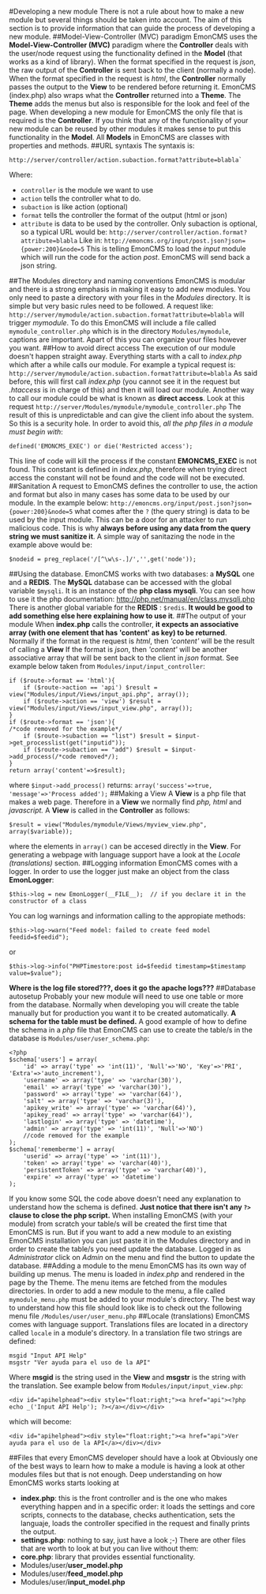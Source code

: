 #Developing a new module
There is not a rule about how to make a new module but several things should be taken into account. The aim of this section is to provide information that can guide the process of developing a new module.
##Model-View-Controller (MVC) paradigm
EmonCMS uses the **Model-View-Controller (MVC)** paradigm where the **Controller** deals with the user/node request using the functionality defined in the **Model** (that works as a kind of library). 
When the format specified in the request is *json*, the raw output of the **Controller** is sent back to the client (normally a node).
When the format specified in the request is *html*, the **Controller** normally passes the output to the **View** to be rendered before returning it. EmonCMS (index.php) also wraps what the **Controller** returned into a **Theme**. The **Theme** adds the menus but also is responsible for the look and feel of the page.
When developing a new module for EmonCMS the only file that is required is the **Controller**. 
If you think that any of the functionality of your new module can be reused by other modules it makes sense to put this functionality in the **Model**. All **Models** in EmonCMS are classes with properties and methods.
##URL syntaxis
The syntaxis is:
```
http://server/controller/action.subaction.format?attribute=blabla`
```
Where:
- `controller` is the module we want to use
- `action` tells the controller what to do.
- `subaction` is like action (optional)
- `format` tells the controller the format of the output (html or json)
- `attribute` is data to be used by the controller.
Only subaction is optional, so a typical URL would be:
`http://server/controller/action.format?attribute=blabla`
Like in:
`http://emoncms.org/input/post.json?json={power:200}&node=5`
This is telling EmonCMS to load the *input* module which will run the code for the action *post*. EmonCMS will send back a json string.

##The Modules directory and naming conventions
EmonCMS is modular and there is a strong emphasis in making it easy to add new modules. You only need to paste a directory with your files in the *Modules* directory. It is simple but very basic rules need to be followed. A request like: 
`http://server/mymodule/action.subaction.format?attribute=blabla`
will trigger *mymodule*. To do this EmonCMS will include a file called `mymodule_controller.php` which is in the directory `Modules/mymodule`, captions are important. Apart of this you can organize your files however you want.
##How to avoid direct access
The execution of our module doesn't happen straight away. Everything starts with a call to *index.php* which after a while calls our module. 
For example a typical request is:
`http://server/mymodule/action.subaction.format?attribute=blabla`
As said before, this will first call *index.php* (you cannot see it in the request but *.htaccess* is in charge of this) and then it will load our module.
Another way to call our module could be what is known as **direct access**. Look at this request
 `http://server/Modules/mymodule/mymodule_controller.php`
The result of this is unpredictable and can give the client info about the system. So this is a security hole. In order to avoid this, *all the php files in a module must begin with*:
```
defined('EMONCMS_EXEC') or die('Restricted access');
```
This line of code will kill the process if the constant  **EMONCMS_EXEC** is not found. This constant is defined in *index.php*, therefore when trying direct access the constant will not be found and the code will not be executed.
##Sanitation
A request to EmonCMS defines the controller to use, the action and format but also in many cases has some data to be used by our module. In the example below:
`http://emoncms.org/input/post.json?json={power:200}&node=5`
what comes after the `?` (the query string) is data to be used by the input module. This can be a door for an attacker to run malicious code. This is why **always before using any data from the query string we must sanitize it**.
A simple way of sanitazing the node in the example above would be:
```
$nodeid = preg_replace('/[^\w\s-.]/','',get('node'));
```
##Using the database.
EmonCMS works with two databases: a **MySQL** one and a **REDIS**.
The **MySQL** database can be accessed with the global variable `$mysqli`. It is an instance of the **php class mysqli**. You can see how to use it the php documentation: http://php.net/manual/en/class.mysqli.php
There is another global variable for the **REDIS** : `$redis`. **It would be good to add something else here explaining how to use it**.
##The output of your module
When **index.php** calls the controller, **it expects an associative array (with one element that has 'content' as key) to be returned**.
Normally if the format in the request  is *html*, then *'content'* will be the result of calling a **View**
If the format is *json*, then *'content'* will be another associative array that will be sent back to the client in *json* format. See example below taken from `Modules/input/input_controller`:
```
if ($route->format == 'html'){
	if ($route->action == 'api') $result = view("Modules/input/Views/input_api.php", array());
	if ($route->action == 'view') $result =  view("Modules/input/Views/input_view.php", array());
}
if ($route->format == 'json'){
/*code removed for the example*/
	if ($route->subaction == "list") $result = $input->get_processlist(get("inputid"));
	if ($route->subaction == "add") $result = $input->add_process(/*code removed*/);
}
return array('content'=>$result);
```
where `$input->add_process()`  returns: `array('success'=>true, 'message'=>'Process added');`
##Making a View
A **View** is a php file that makes a web page. Therefore in a **View** we normally find *php, html* and *javascript.*
A **View** is called in the **Controller** as follows:
```
$result = view("Modules/mymodule/Views/myview_view.php", array($variable));
```
where the elements in `array()` can be accesed directly in the **View**.
For generating a webpage with language support have a look at the *Locale (translations)* section.
##Logging information
EmonCMS comes with a logger. In order to use the logger just make an object from the class **EmonLogger**:
```
$this->log = new EmonLogger(__FILE__);  // if you declare it in the constructor of a class
```
You can log warnings and information calling to the appropiate methods:
```
$this->log->warn("Feed model: failed to create feed model feedid=$feedid");
```
or
```
$this->log->info("PHPTimestore:post id=$feedid timestamp=$timestamp value=$value");
```
**Where is the log file stored???, does it go the apache logs???**
##Database autosetup
Probably your new module will need to use one table or more from the database. Normally when developing you will create the table manually but for production you want it to be created automatically. **A schema for the table must be defined.**
A good example of how to define the schema in a *php* file that EmonCMS can use to create the table/s in the database is `Modules/user/user_schema.php`:
```
<?php
$schema['users'] = array(
    'id' => array('type' => 'int(11)', 'Null'=>'NO', 'Key'=>'PRI', 'Extra'=>'auto_increment'),
    'username' => array('type' => 'varchar(30)'),
    'email' => array('type' => 'varchar(30)'),
    'password' => array('type' => 'varchar(64)'),
    'salt' => array('type' => 'varchar(3)'),
    'apikey_write' => array('type' => 'varchar(64)'),
    'apikey_read' => array('type' => 'varchar(64)'),
    'lastlogin' => array('type' => 'datetime'),
    'admin' => array('type' => 'int(11)', 'Null'=>'NO')
    //code removed for the example
);
$schema['rememberme'] = array(
    'userid' => array('type' => 'int(11)'),
    'token' => array('type' => 'varchar(40)'),
    'persistentToken' => array('type' => 'varchar(40)'),
    'expire' => array('type' => 'datetime')
);
```
If you know some SQL the code above doesn't need any explanation to understand how the schema is defined. **Just notice that there isn't any `?>` clause to close the php script.**
When installing EmonCMS (with your module) from scratch your table/s will be created the first time that EmonCMS is run. But if you want to add a new module to an existing EmonCMS installation you can just paste it in the Modules directory and in order to create the table/s you need update the database. Logged in as *Administrator* click on *Admin* on the menu and find the button to update the database.
##Adding a module to the menu
EmonCMS has its own way of building up menus. The menu is loaded in *index.php* and rendered in the page by the Theme. The menu items are fetched from the modules directories.
In order to add a new module to the menu, a file called `mymodule_menu.php` must be added to your module's directory.
The best way to understand how this file should look like is to check out the following menu file `/Modules/user/user_menu.php`
##Locale (translations)
EmonCMS comes with language support. Translations files are located in a directory called `locale` in a module's directory. In a translation file two strings are defined:
```
msgid "Input API Help"
msgstr "Ver ayuda para el uso de la API"
```
Where **msgid** is the string used in the **View** and **msgstr** is the string with the translation. See example below from `Modules/input/input_view.php`:
```
<div id="apihelphead"><div style="float:right;"><a href="api"><?php echo _('Input API Help'); ?></a></div></div>
```
which will become:
```
<div id="apihelphead"><div style="float:right;"><a href="api">Ver ayuda para el uso de la API</a></div></div>
```
##Files that every EmonCMS developer should have a look at
Obviously one of the best ways to learn how to make a module is having a look at other modules files but that is not enough. 
Deep understanding on how EmonCMS works starts looking at 
- **index.php**: this is the front controller and is the one who makes everything happen and in a specific order: it loads the settings and core scripts, connects to the database, checks authentication, sets the languaje, loads the controller specified in the request and finally prints the output.
- **settings.php**: nothing to say, just have a look ;-)
There are other files that are worth to look at but you can live without them:
- **core.php**: library that provides essential functionality.
- Modules/user/**user_model.php**
- Modules/user/**feed_model.php**
- Modules/user/**input_model.php**
